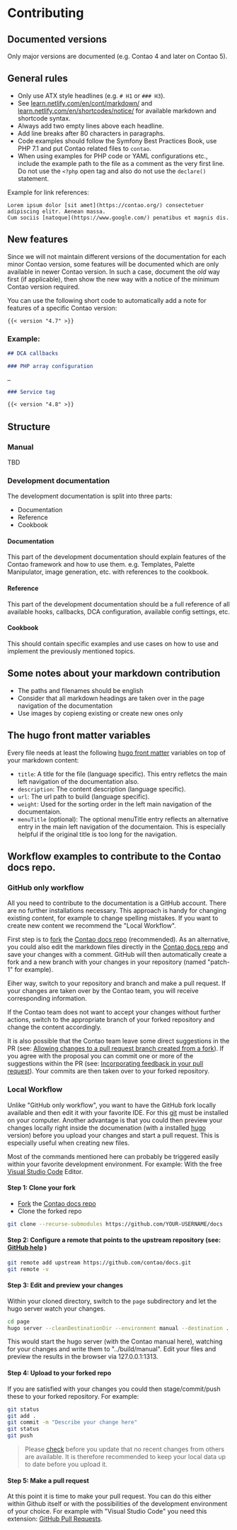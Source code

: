 # Contributing


## Documented versions

Only major versions are documented (e.g. Contao 4 and later on Contao 5).


## General rules

* Only use ATX style headlines (e.g. `# H1` or `### H3`).
* See [learn.netlify.com/en/cont/markdown/](https://learn.netlify.com/en/cont/markdown/) 
  and [learn.netlify.com/en/shortcodes/notice/](https://learn.netlify.com/en/shortcodes/) 
  for available markdown and shortcode syntax.
* Always add two empty lines above each headline.
* Add line breaks after 80 characters in paragraphs.
* Code examples should follow the Symfony Best Practices Book, use PHP 7.1 and
  put Contao related files to `contao`.
* When using examples for PHP code or YAML configurations etc., include the example
  path to the file as a comment as the very first line. Do not use the `<?php` open
  tag and also do not use the `declare()` statement.

Example for link references:
```
Lorem ipsum dolor [sit amet](https://contao.org/) consectetuer adipiscing elitr. Aenean massa. 
Cum sociis [natoque](https://www.google.com/) penatibus et magnis dis.
```


## New features

Since we will not maintain different versions of the documentation for each minor 
Contao version, some features will be documented which are only available in newer 
Contao version. In such a case, document the _old_ way first (if applicable), then 
show the new way with a notice of the minimum Contao version required.

You can use the following short code to automatically add a note for features of a 
specific Contao version:

```
{{< version "4.7" >}}
```


### Example:

```markdown
## DCA callbacks

### PHP array configuration 

…

### Service tag

{{< version "4.8" >}}
```


## Structure


### Manual

TBD


### Development documentation

The development documentation is split into three parts:

* Documentation
* Reference
* Cookbook


#### Documentation

This part of the development documentation should explain features of the Contao framework and how to use them. e.g. Templates, Palette Manipulator, image generation, etc. with references to the cookbook.


#### Reference

This part of the development documentation should be a full reference of all available hooks, callbacks, DCA configuration, available config settings, etc.


#### Cookbook

This should contain specific examples and use cases on how to use and implement the previously mentioned topics.


## Some notes about your markdown contribution

* The paths and filenames should be english
* Consider that all markdown headings are taken over in the page navigation of the documentation
* Use images by copieng existing or create new ones only


## The hugo front matter variables

Every file needs at least the following [hugo front matter](https://gohugo.io/content-management/front-matter/) variables on top of your markdown content:

* `title`: A title for the file (language specific). This entry refletcs the main left navigation of the documentation also.
* `description`: The content description (language specific).
* `url`: The url path to build (language specific).
* `weight`: Used for the sorting order in the left main navigation of the documentaion.
* `menuTitle` (optional): The optional menuTitle entry reflects an alternative entry in the main left navigation of the documentaion. This is especially helpful if the original title is too long for the navigation.


## Workflow examples to contribute to the Contao docs repo.


### GitHub only workflow 

All you need to contribute to the documentation is a GitHub account. There are no further installations necessary. This approach is handy for changing existing content, for example to change spelling mistakes. If you want to create new content we recommend the "Local Workflow".

First step is to [fork](https://help.github.com/en/github/getting-started-with-github/fork-a-repo) the [Contao docs repo](https://github.com/contao/docs) (recommended). As an alternative, you could also edit the markdown files directly in the [Contao docs repo](https://github.com/contao/docs) and save your changes with a comment. GitHub will then automatically create a fork and a new branch with your changes in your repository (named "patch-1" for example).

Eiher way, switch to your repository and branch and make a pull request. If your changes are taken over by the Contao team, you will receive corresponding information.

If the Contao team does not want to accept your changes without further actions, switch to the appropriate branch of your forked repository and change the content accordingly. 

It is also possible that the Contao team leave some direct suggestions in the PR (see: [Allowing changes to a pull request branch created from a fork](https://help.github.com/en/github/collaborating-with-issues-and-pull-requests/allowing-changes-to-a-pull-request-branch-created-from-a-fork)). If you agree with the proposal you can commit one or more of the suggestions within the PR (see: [Incorporating feedback in your pull request](https://help.github.com/en/github/collaborating-with-issues-and-pull-requests/incorporating-feedback-in-your-pull-request)). Your commits are then taken over to your forked repository.


### Local Workflow  

Unlike "GitHub only workflow", you want to have the GitHub fork locally available and then edit it with your favorite IDE. For this [git](https://git-scm.com/) must be installed on your computer. Another advantage is that you could then preview your changes locally right inside the documenation (with a installed [hugo](https://gohugo.io/) version) before you upload your changes and start a pull request. This is especially useful when creating new files.

Most of the commands mentioned here can probably be triggered easily within your favorite development environment. For example: With the free [Visual Studio Code](https://code.visualstudio.com/docs/editor/versioncontrol) Editor.


#### Step 1: Clone your fork

* [Fork](https://help.github.com/en/github/getting-started-with-github/fork-a-repo) the [Contao docs repo](https://github.com/contao/docs)
* Clone the forked repo

```bash
git clone --recurse-submodules https://github.com/YOUR-USERNAME/docs
```


#### Step 2: Configure a remote that points to the upstream repository (see: [GitHub help](https://help.github.com/en/articles/configuring-a-remote-for-a-fork) ) 

```bash
git remote add upstream https://github.com/contao/docs.git
git remote -v
```

#### Step 3: Edit and preview your changes 

Within your cloned directory, switch to the `page` subdirectory and let the hugo server watch your changes. 

```bash
cd page
hugo server --cleanDestinationDir --environment manual --destination ../build/manual 
```

This would start the hugo server (with the Contao manual here), watching for your changes and write them to "../build/manual". Edit your files and preview the results in the browser via 127.0.0.1:1313.

#### Step 4: Upload to your forked repo

If you are satisfied with your changes you could then stage/commit/push these to your forked repository. For example:

```bash
git status
git add .
git commit -m "Describe your change here"
git status
git push
```

> Please [check](https://git-scm.com/docs/git-pull) before you update that no recent changes from others are available. It is therefore recommended to keep your local data up to date before you upload it.

#### Step 5: Make a pull request

At this point it is time to make your pull request. You can do this either within Github itself or with the possibilities of the development environment of your choice. For example with "Visual Studio Code" you need this extension: [GitHub Pull Requests](https://marketplace.visualstudio.com/items?itemName=GitHub.vscode-pull-request-github).

